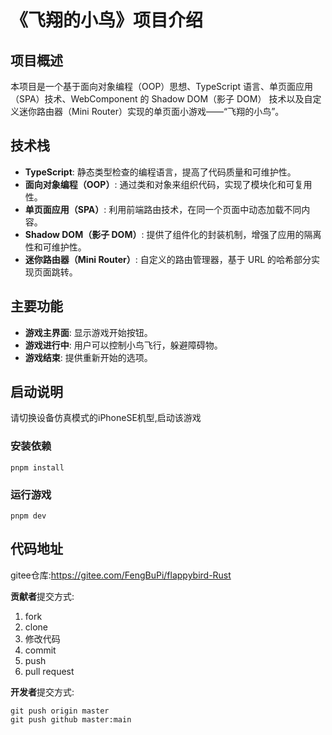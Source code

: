 # 《飞翔的小鸟》项目介绍

## 项目概述

本项目是一个基于面向对象编程（OOP）思想、TypeScript 语言、单页面应用（SPA）技术、WebComponent 的 Shadow DOM（影子 DOM） 技术以及自定义迷你路由器（Mini Router）实现的单页面小游戏——“飞翔的小鸟”。

## 技术栈

- **TypeScript**: 静态类型检查的编程语言，提高了代码质量和可维护性。
- **面向对象编程（OOP）**: 通过类和对象来组织代码，实现了模块化和可复用性。
- **单页面应用（SPA）**: 利用前端路由技术，在同一个页面中动态加载不同内容。
- **Shadow DOM（影子 DOM）**: 提供了组件化的封装机制，增强了应用的隔离性和可维护性。
- **迷你路由器（Mini Router）**: 自定义的路由管理器，基于 URL 的哈希部分实现页面跳转。

## 主要功能

- **游戏主界面**: 显示游戏开始按钮。
- **游戏进行中**: 用户可以控制小鸟飞行，躲避障碍物。
- **游戏结束**: 提供重新开始的选项。

## 启动说明
请切换设备仿真模式的iPhoneSE机型,启动该游戏
### 安装依赖

```
pnpm install
```

### 运行游戏

```
pnpm dev
```

## 代码地址
gitee仓库:https://gitee.com/FengBuPi/flappybird-Rust

**贡献者**提交方式:
1. fork
2. clone
3. 修改代码
4. commit
5. push
6. pull request

**开发者**提交方式:
```
git push origin master
git push github master:main
```